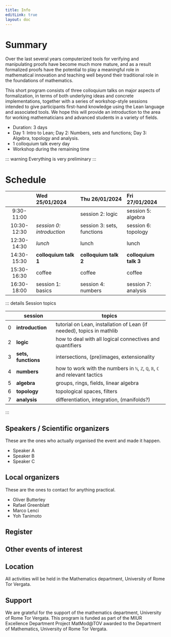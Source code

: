 ```yaml
---
title: Info
editLink: true
layout: doc
---
```


<!-- https://vitepress.dev/reference/default-theme-team-page -->

# Summary

Over the last several years computerized tools for verifying and manipulating proofs have become much more mature, and as a result formalized proofs have the potential to play a meaningful role in mathematical innovation and teaching well beyond their traditional role in the foundations of mathematics.

This short program consists of three colloquium talks on major aspects of formalization, in terms of both underlying ideas and concrete implementations, together with a series of workshop-style sessions intended to give participants first-hand knowledge using the Lean language and associated tools.  We hope this will provide an introduction to the area for working mathematicians and advanced students in a variety of fields.

- Duration: 3 days
- Day 1: Intro to Lean; Day 2: Numbers, sets and functions; Day 3: Algebra, topology and analysis.
- 1 colloquium talk every day
- Workshop during the remaining time

::: warning
  Everything is very preliminary
:::

# Schedule

|             | Wed 25/01/2024            | Thu 26/01/2024             | Fri 27/01/2024        |
| :---------: | :------------------------ | :------------------------- | :-------------------- |
| 9:30-11:00  |                           | session 2: logic           | session 5: algebra    |
| 10:30-12:30 | _session 0: introduction_ | session 3: sets, functions | session 6: topology   |
| 12:30-14:30 | _lunch_                   | lunch                      | lunch                 |
| 14:30-15:30 | **colloquium talk 1**     | **colloquium talk 2**      | **colloquium talk 3** |
| 15:30-16:30 | coffee                    | coffee                     | coffee                |
| 16:30-18:00 | session 1: basics         | session 4: numbers         | session 7: analysis   |

::: details Session topics

  |     | session             | topics                                                                       |
  | --- | ------------------- | ---------------------------------------------------------------------------- |
  | 0   | **introduction**    | tutorial on Lean, installation of Lean (if needed), topics in mathlib        |
  | 2   | **logic**           | how to deal with all logical connectives and quantifiers                     |
  | 3   | **sets, functions** | intersections, (pre)images, extensionality                                   |
  | 4   | **numbers**         | how to work with the numbers in `ℕ`, `ℤ`, `ℚ`, `ℝ`, `ℂ` and relevant tactics |
  | 5   | **algebra**         | groups, rings, fields, linear algebra                                        |
  | 6   | **topology**        | topological spaces, filters                                                  |
  | 7   | **analysis**        | differentiation, integration, (manifolds?)                                   |

::: 

## Speakers / Scientific organizers

These are the ones who actually organised the event and made it happen.

- Speaker A
- Speaker B
- Speaker C

## Local organizers

These are the ones to contact for anything practical.

- Oliver Butterley
- Rafael Greenblatt
- Marco Lenci
- Yoh Tanimoto

## Register

## Other events of interest

## Location

All activities will be held in the Mathematics department, University of Rome Tor Vergata.

## Support

We are grateful for the support of the mathematics department, University of Rome Tor Vergata.  This program is funded as part of the MIUR Excellence Department Project MatMod@TOV awarded to the Department of Mathematics, University of Rome Tor Vergata.
